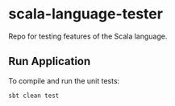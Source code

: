 # scala-language-tester
Repo for testing features of the Scala language.

## Run Application
To compile and run the unit tests:
```
sbt clean test
```

